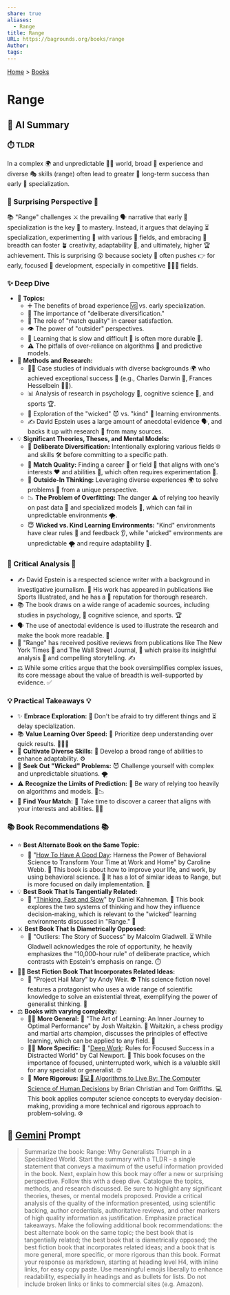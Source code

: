 ```yaml
---
share: true
aliases:
  - Range
title: Range
URL: https://bagrounds.org/books/range
Author: 
tags: 
---
```

[Home](../index.md) > [Books](./index.md)  
# Range  
## 🤖 AI Summary  
### ⏱️ TLDR  
In a complex 🌍 and unpredictable 😵‍💫 world, broad 🌁 experience and diverse 🎭 skills (range) often lead to greater 🚀 long-term success than early 👶 specialization.  
  
### 🤯 Surprising Perspective 🤯  
📚 "Range" challenges ⚔️ the prevailing 🗣️ narrative that early 👶 specialization is the key 🔑 to mastery. Instead, it argues that delaying ⏳ specialization, experimenting 🧪 with various 🌈 fields, and embracing 🤗 breadth can foster 🪴 creativity, adaptability 💪, and ultimately, higher 🏆 achievement. This is surprising 😲 because society 👥 often pushes 👉 for early, focused 🎯 development, especially in competitive 🥇🥈🥉 fields.  
  
### ✨ Deep Dive  
* 📌 **Topics:**  
    * ➕ The benefits of broad experience 🆚 vs. early specialization.  
    * 🔑 The importance of "deliberate diversification."  
    * 🎯 The role of "match quality" in career satisfaction.  
    * 👁️ The power of "outsider" perspectives.  
    * 🐢 Learning that is slow and difficult 🧠 is often more durable 💪.  
    * ⚠️ The pitfalls of over-reliance on algorithms 🤖 and predictive models.  
* 🔬 **Methods and Research:**  
    * 👨‍💼 Case studies of individuals with diverse backgrounds 🌍 who achieved exceptional success 🎉 (e.g., Charles Darwin 🌿, Frances Hesselbein 👩‍💼).  
    * 📊 Analysis of research in psychology 🧠, cognitive science 🤔, and sports 🏆.  
    * 🧭 Exploration of the "wicked" 😈 vs. "kind" 🥰 learning environments.  
    * ✍️ David Epstein uses a large amount of anecdotal evidence 🗣️, and backs it up with research 🔎 from many sources.  
* 💡 **Significant Theories, Theses, and Mental Models:**  
    * 🔄 **Deliberate Diversification:** Intentionally exploring various fields 🌐 and skills 🛠️ before committing to a specific path.  
    * 💯 **Match Quality:** Finding a career 💼 or field 🌾 that aligns with one's interests ❤️ and abilities 💪, which often requires experimentation 🧪.  
    * 🔭 **Outside-In Thinking:** Leveraging diverse experiences 🌍 to solve problems 🧩 from a unique perspective.  
    * 📉 **The Problem of Overfitting:** The danger ⚠️ of relying too heavily on past data 💾 and specialized models 🤖, which can fail in unpredictable environments 🌪️.  
    * 😇 **Wicked vs. Kind Learning Environments:** "Kind" environments have clear rules 📏 and feedback 👂, while "wicked" environments are unpredictable 🌪️ and require adaptability 🤸.  
  
### 🧐 Critical Analysis 🧐  
* ✍️ David Epstein is a respected science writer with a background in investigative journalism. 📰 His work has appeared in publications like Sports Illustrated, and he has a 💯 reputation for thorough research.  
* 📚 The book draws on a wide range of academic sources, including studies in psychology, 🧠 cognitive science, and sports. 🏆  
* 🗣️ The use of anectodal evidence is used to illustrate the research and make the book more readable. 📖  
* 🥇 "Range" has received positive reviews from publications like The New York Times 📰 and The Wall Street Journal, 📰 which praise its insightful analysis 🤔 and compelling storytelling. ✍️  
* ⚖️ While some critics argue that the book oversimplifies complex issues, its core message about the value of breadth is well-supported by evidence. ✅  
  
### 💡 Practical Takeaways 💡  
* ✨ **Embrace Exploration:** 🧭 Don't be afraid to try different things and ⏳ delay specialization.  
* 📚 **Value Learning Over Speed:** 🧠 Prioritize deep understanding over quick results. 🏃‍♀️💨  
* 🤹 **Cultivate Diverse Skills:** 🎨 Develop a broad range of abilities to enhance adaptability. ⚙️  
* 🤔 **Seek Out "Wicked" Problems:** 😈 Challenge yourself with complex and unpredictable situations. 🌪️  
* ⚠️ **Recognize the Limits of Prediction:** 🔮 Be wary of relying too heavily on algorithms and models. 🤖📉  
* 🎯 **Find Your Match:** 💖 Take time to discover a career that aligns with your interests and abilities. 💼🌟  
  
### 📚 Book Recommendations 📚  
* ⭐ **Best Alternate Book on the Same Topic:**  
    * 📖 "[How To Have A Good Day](./how-to-have-a-good-day.md): Harness the Power of Behavioral Science to Transform Your Time at Work and Home" by Caroline Webb. 🧠 This book is about how to improve your life, and work, by using behavioral science. 🤔 It has a lot of similar ideas to Range, but is more focused on daily implementation. 🚀  
* 💡 **Best Book That Is Tangentially Related:**  
    * 🧠 "[Thinking, Fast and Slow](./thinking-fast-and-slow.md)" by Daniel Kahneman. 🤔 This book explores the two systems of thinking and how they influence decision-making, which is relevant to the "wicked" learning environments discussed in "Range." 🎯  
* ⚔️ **Best Book That Is Diametrically Opposed:**  
    * 🥇 "Outliers: The Story of Success" by Malcolm Gladwell. ⏳ While Gladwell acknowledges the role of opportunity, he heavily emphasizes the "10,000-hour rule" of deliberate practice, which contrasts with Epstein's emphasis on range. ⏱️  
* 🧑‍🚀 **Best Fiction Book That Incorporates Related Ideas:**  
    * 🚀 "Project Hail Mary" by Andy Weir. 👽 This science fiction novel features a protagonist who uses a wide range of scientific knowledge to solve an existential threat, exemplifying the power of generalist thinking. 🌠  
* ⚖️ **Books with varying complexity:**  
    * 👨‍🏫 **More General:** 🧘 "The Art of Learning: An Inner Journey to Optimal Performance" by Josh Waitzkin. 🧠 Waitzkin, a chess prodigy and martial arts champion, discusses the principles of effective learning, which can be applied to any field. 🌱  
    * 👨‍💻 **More Specific:** 🧐 "[Deep Work](./deep-work.md): Rules for Focused Success in a Distracted World" by Cal Newport. 🎯 This book focuses on the importance of focused, uninterrupted work, which is a valuable skill for any specialist or generalist. 🤓  
    * 💯 **More Rigorous:** [🤔💻🧠 Algorithms to Live By: The Computer Science of Human Decisions](./algorithms-to-live-by-the-computer-science-of-human-decisions.md) by Brian Christian and Tom Griffiths. 💻 This book applies computer science concepts to everyday decision-making, providing a more technical and rigorous approach to problem-solving. ⚙️  
  
## 💬 [Gemini](https://gemini.google.com) Prompt  
> Summarize the book: Range: Why Generalists Triumph in a Specialized World. Start the summary with a TLDR - a single statement that conveys a maximum of the useful information provided in the book. Next, explain how this book may offer a new or surprising perspective. Follow this with a deep dive. Catalogue the topics, methods, and research discussed. Be sure to highlight any significant theories, theses, or mental models proposed. Provide a critical analysis of the quality of the information presented, using scientific backing, author credentials, authoritative reviews, and other markers of high quality information as justification. Emphasize practical takeaways. Make the following additional book recommendations: the best alternate book on the same topic; the best book that is tangentially related; the best book that is diametrically opposed; the best fiction book that incorporates related ideas; and a book that is more general, more specific, or more rigorous than this book. Format your response as markdown, starting at heading level H4, with inline links, for easy copy paste. Use meaningful emojis liberally to enhance readability, especially in headings and as bullets for lists. Do not include broken links or links to commercial sites (e.g. Amazon).